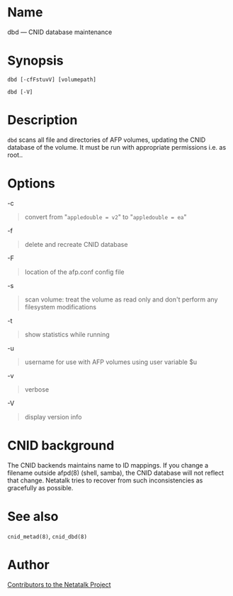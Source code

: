# Name

dbd — CNID database maintenance

# Synopsis

`dbd [-cfFstuvV] [volumepath]`

`dbd [-V]`

# Description

`dbd` scans all file and directories of AFP volumes, updating the CNID
database of the volume. It must be run with appropriate permissions i.e.
as root..

# Options

-c

> convert from "`appledouble = v2`" to "`appledouble = ea`"

-f

> delete and recreate CNID database

-F

> location of the afp.conf config file

-s

> scan volume: treat the volume as read only and don't perform any
filesystem modifications

-t

> show statistics while running

-u

> username for use with AFP volumes using user variable $u

-v

> verbose

-V

> display version info

# CNID background

The CNID backends maintains name to ID mappings. If you change a
filename outside afpd(8) (shell, samba), the CNID database will not
reflect that change. Netatalk tries to recover from such inconsistencies
as gracefully as possible.

# See also

`cnid_metad(8)`, `cnid_dbd(8)`

# Author

[Contributors to the Netatalk Project](https://netatalk.io/contributors)
